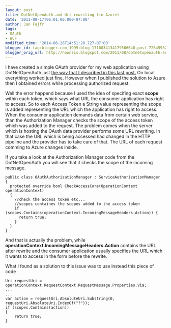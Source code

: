 ```yaml
---
layout: post
title: DotNetOpenAuth and Url rewriting (in Azure)
date: '2011-08-17T06:01:00.000-07:00'
author: Jan Fajfr
tags:
- OAuth
- WCF
modified_time: '2014-06-26T14:51:20.727-07:00'
blogger_id: tag:blogger.com,1999:blog-1710034134179566048.post-7264593240363821929
blogger_orig_url: http://hoonzis.blogspot.com/2011/08/dotnetopenauth-and-url-rewriting-in.html
---
```

I have created a simple OAuth provider for my web application using
DotNetOpenAuth just [the way that I described in this last
post.](http:/hoonzis.blogspot.com/2011/08/using-dotnetopenauth-to-create-oauth.html)
On local everything worked just fine. However when I published the
solution to Azure then I obtained errors while processing authorized
request.

Well the error happend because I used the idea of specifing exact
**scope** within each token, which says what URL the consumer
application has right to access. So to each Access Token a String value
representing the scope is added representing the URL which the
application has right to access. When the consumer application demands
data from certain web service, than the Authorization Manager checks the
scope of the access token which was added to the request.
The problem comes when the server which is hosting the OAuth data
provider performs some URL rewriting. In that case the URL which is
being accessed had changed in the HTTP pipeline and the provider has to
take care of that. The URL of each request comming to Azure changes
inside.

If you take a look at the Authorization Manager code from the
DotNetOpenAuth you will see that it checks the scope of the incoming
message.

``` 
public class OAuthAuthorizationManager : ServiceAuthorizationManager
{
  protected override bool CheckAccessCore(OperationContext operationContext)
  {
    //check the access token etc...
    //scopes containes the scopes added to the access token
    if (scopes.Contains(operationContext.IncomingMessageHeaders.Action)) {
      return true;
    }
  }
}
```


And that is actually the problem, while
**operationContext.IncomingMessageHeaders.Action** contains the URL
after rewrite and the consumer application usually specifies the URL
which it wants to access in the form before the rewrite.

What I found as a solution to this issue was to use instead this piece
of code

``` 
Uri requestUri = operationContext.RequestContext.RequestMessage.Properties.Via;
...
...
var action = requestUri.AbsoluteUri.Substring(0, requestUri.AbsoluteUri.IndexOf("?"));
if (scopes.Contains(action))
{
    return true;
}
```
